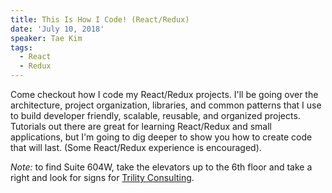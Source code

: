 ```yaml
---
title: This Is How I Code! (React/Redux)
date: 'July 10, 2018'
speaker: Tae Kim
tags:
  - React
  - Redux
---
```


Come checkout how I code my React/Redux projects. I'll be going over the architecture, project organization, libraries, and common patterns that I use to build developer friendly, scalable, reusable, and organized projects. Tutorials out there are great for learning React/Redux and small applications, but I'm going to dig deeper to show you how to create code that will last. (Some React/Redux experience is encouraged).

_Note:_ to find Suite 604W, take the elevators up to the 6th floor and take a right and
look for signs for [Trility Consulting](https://trility.io/).

